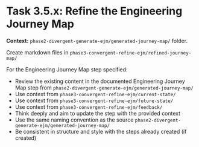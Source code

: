 # Task 3.5.x: Refine the Engineering Journey Map

**Context:** `phase2-divergent-generate-ejm/generated-journey-map/` folder.

Create markdown files in `phase3-convergent-refine-ejm/refined-journey-map/`

For the Engineering Journey Map step specified:
- Review the existing content in the documented Engineering Journey Map step from `phase2-divergent-generate-ejm/generated-journey-map/`
- Use context from `phase3-convergent-refine-ejm/current-state/` 
- Use context from `phase3-convergent-refine-ejm/future-state/`
- Use context from `phase3-convergent-refine-ejm/feedback/`
- Think deeply and aim to update the step with the provided context
- Use the same naming convention as the source `phase2-divergent-generate-ejm/generated-journey-map/`
- Be consistent in structure and style with the steps already created (if created)